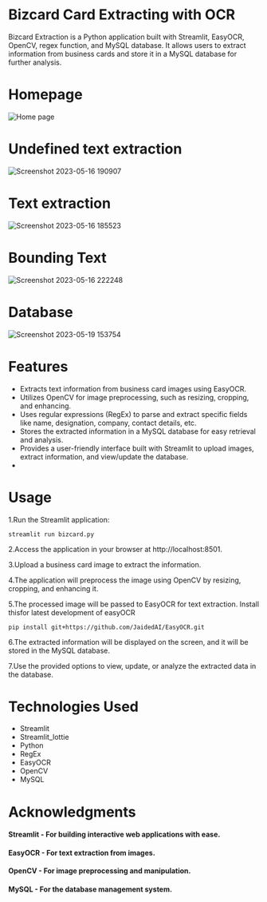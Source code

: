 # Bizcard Card Extracting with OCR
Bizcard Extraction is a Python application built with Streamlit, EasyOCR, OpenCV, regex function, and MySQL database. It allows users to extract information from business cards and store it in a MySQL database for further analysis.
# Homepage
![Home page](https://github.com/SRIDHAR3131/Business-Card-Extracting-with-OCR/assets/68391060/17b3a840-d87a-4b6e-b966-98585321ba2f)
# Undefined text extraction
![Screenshot 2023-05-16 190907](https://github.com/SRIDHAR3131/Business-Card-Extracting-with-OCR/assets/68391060/e6253361-6f0d-4ad6-b2c5-d40e43405f17)
# Text extraction
![Screenshot 2023-05-16 185523](https://github.com/SRIDHAR3131/Business-Card-Extracting-with-OCR/assets/68391060/4e605821-30be-4978-a69d-fe2dc7318446)
# Bounding Text
![Screenshot 2023-05-16 222248](https://github.com/SRIDHAR3131/Business-Card-Extracting-with-OCR/assets/68391060/909d344a-a13d-4320-a5ac-24676eae2c98)
# Database
![Screenshot 2023-05-19 153754](https://github.com/SRIDHAR3131/Business-Card-Extracting-with-OCR/assets/68391060/cd36d280-edba-40b1-afb0-4e8b1ddafca5)
# Features
- Extracts text information from business card images using EasyOCR.
- Utilizes OpenCV for image preprocessing, such as resizing, cropping, and enhancing.
- Uses regular expressions (RegEx) to parse and extract specific fields like name, designation, company, contact details, etc.
- Stores the extracted information in a MySQL database for easy retrieval and analysis.
- Provides a user-friendly interface built with Streamlit to upload images, extract information, and view/update the database.
- 
# Usage
1.Run the Streamlit application:

    streamlit run bizcard.py
2.Access the application in your browser at http://localhost:8501.

3.Upload a business card image to extract the information.
 
4.The application will preprocess the image using OpenCV by resizing, cropping, and enhancing it.

5.The processed image will be passed to EasyOCR for text extraction. Install thisfor latest development of easyOCR
    
    pip install git+https://github.com/JaidedAI/EasyOCR.git

6.The extracted information will be displayed on the screen, and it will be stored in the MySQL database.

7.Use the provided options to view, update, or analyze the extracted data in the database.

# Technologies Used
- Streamlit
- Streamlit_lottie
- Python
- RegEx 
- EasyOCR
- OpenCV
- MySQL

# Acknowledgments
#### Streamlit - For building interactive web applications with ease.
#### EasyOCR - For text extraction from images.
#### OpenCV - For image preprocessing and manipulation.
#### MySQL - For the database management system.
